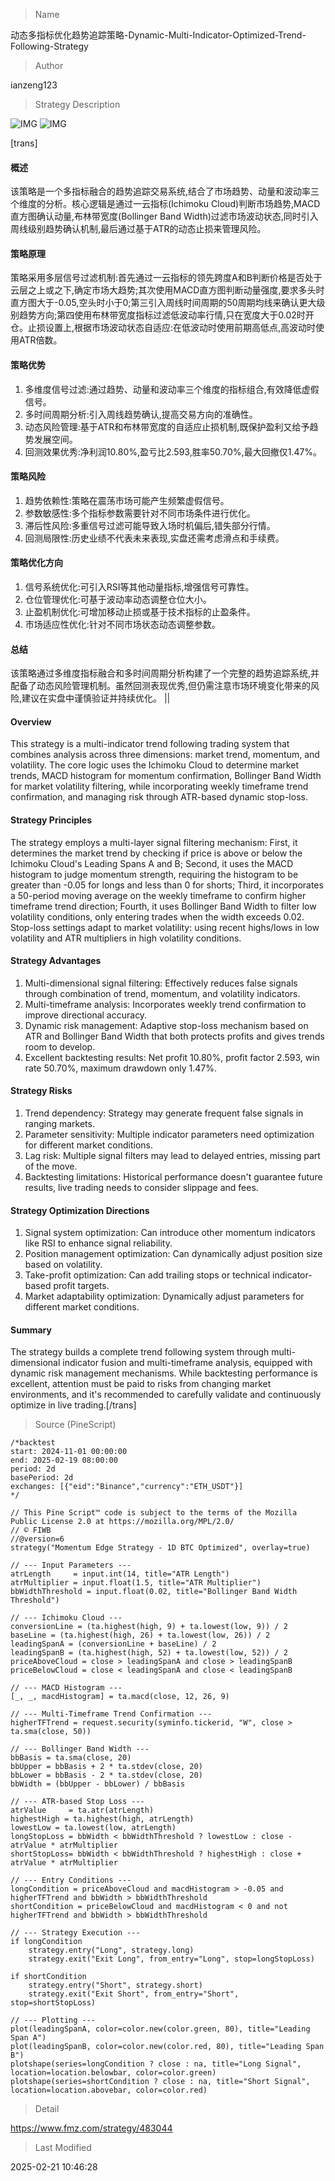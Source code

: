 
> Name

动态多指标优化趋势追踪策略-Dynamic-Multi-Indicator-Optimized-Trend-Following-Strategy

> Author

ianzeng123

> Strategy Description

![IMG](https://www.fmz.com/upload/asset/2d8064c13a4d6fc856d04.png)
![IMG](https://www.fmz.com/upload/asset/2d96bd27b8861486d86e3.png)

[trans]
#### 概述
该策略是一个多指标融合的趋势追踪交易系统,结合了市场趋势、动量和波动率三个维度的分析。核心逻辑是通过一云指标(Ichimoku Cloud)判断市场趋势,MACD直方图确认动量,布林带宽度(Bollinger Band Width)过滤市场波动状态,同时引入周线级别趋势确认机制,最后通过基于ATR的动态止损来管理风险。

#### 策略原理
策略采用多层信号过滤机制:首先通过一云指标的领先跨度A和B判断价格是否处于云层之上或之下,确定市场大趋势;其次使用MACD直方图判断动量强度,要求多头时直方图大于-0.05,空头时小于0;第三引入周线时间周期的50周期均线来确认更大级别趋势方向;第四使用布林带宽度指标过滤低波动率行情,只在宽度大于0.02时开仓。止损设置上,根据市场波动状态自适应:在低波动时使用前期高低点,高波动时使用ATR倍数。

#### 策略优势
1. 多维度信号过滤:通过趋势、动量和波动率三个维度的指标组合,有效降低虚假信号。
2. 多时间周期分析:引入周线趋势确认,提高交易方向的准确性。
3. 动态风险管理:基于ATR和布林带宽度的自适应止损机制,既保护盈利又给予趋势发展空间。
4. 回测效果优秀:净利润10.80%,盈亏比2.593,胜率50.70%,最大回撤仅1.47%。

#### 策略风险
1. 趋势依赖性:策略在震荡市场可能产生频繁虚假信号。
2. 参数敏感性:多个指标参数需要针对不同市场条件进行优化。
3. 滞后性风险:多重信号过滤可能导致入场时机偏后,错失部分行情。
4. 回测局限性:历史业绩不代表未来表现,实盘还需考虑滑点和手续费。

#### 策略优化方向
1. 信号系统优化:可引入RSI等其他动量指标,增强信号可靠性。
2. 仓位管理优化:可基于波动率动态调整仓位大小。
3. 止盈机制优化:可增加移动止损或基于技术指标的止盈条件。
4. 市场适应性优化:针对不同市场状态动态调整参数。

#### 总结
该策略通过多维度指标融合和多时间周期分析构建了一个完整的趋势追踪系统,并配备了动态风险管理机制。虽然回测表现优秀,但仍需注意市场环境变化带来的风险,建议在实盘中谨慎验证并持续优化。 || 

#### Overview
This strategy is a multi-indicator trend following trading system that combines analysis across three dimensions: market trend, momentum, and volatility. The core logic uses the Ichimoku Cloud to determine market trends, MACD histogram for momentum confirmation, Bollinger Band Width for market volatility filtering, while incorporating weekly timeframe trend confirmation, and managing risk through ATR-based dynamic stop-loss.

#### Strategy Principles
The strategy employs a multi-layer signal filtering mechanism: First, it determines the market trend by checking if price is above or below the Ichimoku Cloud's Leading Spans A and B; Second, it uses the MACD histogram to judge momentum strength, requiring the histogram to be greater than -0.05 for longs and less than 0 for shorts; Third, it incorporates a 50-period moving average on the weekly timeframe to confirm higher timeframe trend direction; Fourth, it uses Bollinger Band Width to filter low volatility conditions, only entering trades when the width exceeds 0.02. Stop-loss settings adapt to market volatility: using recent highs/lows in low volatility and ATR multipliers in high volatility conditions.

#### Strategy Advantages
1. Multi-dimensional signal filtering: Effectively reduces false signals through combination of trend, momentum, and volatility indicators.
2. Multi-timeframe analysis: Incorporates weekly trend confirmation to improve directional accuracy.
3. Dynamic risk management: Adaptive stop-loss mechanism based on ATR and Bollinger Band Width that both protects profits and gives trends room to develop.
4. Excellent backtesting results: Net profit 10.80%, profit factor 2.593, win rate 50.70%, maximum drawdown only 1.47%.

#### Strategy Risks
1. Trend dependency: Strategy may generate frequent false signals in ranging markets.
2. Parameter sensitivity: Multiple indicator parameters need optimization for different market conditions.
3. Lag risk: Multiple signal filters may lead to delayed entries, missing part of the move.
4. Backtesting limitations: Historical performance doesn't guarantee future results, live trading needs to consider slippage and fees.

#### Strategy Optimization Directions
1. Signal system optimization: Can introduce other momentum indicators like RSI to enhance signal reliability.
2. Position management optimization: Can dynamically adjust position size based on volatility.
3. Take-profit optimization: Can add trailing stops or technical indicator-based profit targets.
4. Market adaptability optimization: Dynamically adjust parameters for different market conditions.

#### Summary
The strategy builds a complete trend following system through multi-dimensional indicator fusion and multi-timeframe analysis, equipped with dynamic risk management mechanisms. While backtesting performance is excellent, attention must be paid to risks from changing market environments, and it's recommended to carefully validate and continuously optimize in live trading.[/trans]



> Source (PineScript)

``` pinescript
/*backtest
start: 2024-11-01 00:00:00
end: 2025-02-19 08:00:00
period: 2d
basePeriod: 2d
exchanges: [{"eid":"Binance","currency":"ETH_USDT"}]
*/

// This Pine Script™ code is subject to the terms of the Mozilla Public License 2.0 at https://mozilla.org/MPL/2.0/
// © FIWB
//@version=6
strategy("Momentum Edge Strategy - 1D BTC Optimized", overlay=true)

// --- Input Parameters ---
atrLength     = input.int(14, title="ATR Length")
atrMultiplier = input.float(1.5, title="ATR Multiplier")
bbWidthThreshold = input.float(0.02, title="Bollinger Band Width Threshold")

// --- Ichimoku Cloud ---
conversionLine = (ta.highest(high, 9) + ta.lowest(low, 9)) / 2
baseLine = (ta.highest(high, 26) + ta.lowest(low, 26)) / 2
leadingSpanA = (conversionLine + baseLine) / 2
leadingSpanB = (ta.highest(high, 52) + ta.lowest(low, 52)) / 2
priceAboveCloud = close > leadingSpanA and close > leadingSpanB
priceBelowCloud = close < leadingSpanA and close < leadingSpanB

// --- MACD Histogram ---
[_, _, macdHistogram] = ta.macd(close, 12, 26, 9)

// --- Multi-Timeframe Trend Confirmation ---
higherTFTrend = request.security(syminfo.tickerid, "W", close > ta.sma(close, 50))

// --- Bollinger Band Width ---
bbBasis = ta.sma(close, 20)
bbUpper = bbBasis + 2 * ta.stdev(close, 20)
bbLower = bbBasis - 2 * ta.stdev(close, 20)
bbWidth = (bbUpper - bbLower) / bbBasis

// --- ATR-based Stop Loss ---
atrValue     = ta.atr(atrLength)
highestHigh = ta.highest(high, atrLength)
lowestLow = ta.lowest(low, atrLength)
longStopLoss = bbWidth < bbWidthThreshold ? lowestLow : close - atrValue * atrMultiplier
shortStopLoss= bbWidth < bbWidthThreshold ? highestHigh : close + atrValue * atrMultiplier

// --- Entry Conditions ---
longCondition = priceAboveCloud and macdHistogram > -0.05 and higherTFTrend and bbWidth > bbWidthThreshold
shortCondition = priceBelowCloud and macdHistogram < 0 and not higherTFTrend and bbWidth > bbWidthThreshold

// --- Strategy Execution ---
if longCondition
    strategy.entry("Long", strategy.long)
    strategy.exit("Exit Long", from_entry="Long", stop=longStopLoss)

if shortCondition
    strategy.entry("Short", strategy.short)
    strategy.exit("Exit Short", from_entry="Short", stop=shortStopLoss)

// --- Plotting ---
plot(leadingSpanA, color=color.new(color.green, 80), title="Leading Span A")
plot(leadingSpanB, color=color.new(color.red, 80), title="Leading Span B")
plotshape(series=longCondition ? close : na, title="Long Signal", location=location.belowbar, color=color.green)
plotshape(series=shortCondition ? close : na, title="Short Signal", location=location.abovebar, color=color.red)

```

> Detail

https://www.fmz.com/strategy/483044

> Last Modified

2025-02-21 10:46:28
